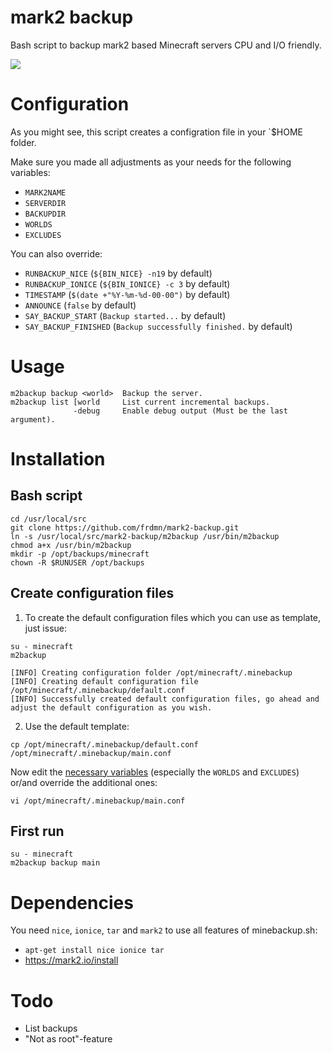 mark2 backup
============

Bash script to backup mark2 based Minecraft servers CPU and I/O friendly.

![](http://cl.ly/image/0A3C0u170G1h/+)

# Configuration

As you might see, this script creates a configration file in your `$HOME folder.  

Make sure you made all adjustments as your needs for the following variables:

* `MARK2NAME`
* `SERVERDIR`
* `BACKUPDIR`
* `WORLDS`
* `EXCLUDES`

You can also override:

* `RUNBACKUP_NICE` (`${BIN_NICE} -n19` by default)
* `RUNBACKUP_IONICE` (`${BIN_IONICE} -c 3` by default)
* `TIMESTAMP` (`$(date +"%Y-%m-%d-00-00")` by default)
* `ANNOUNCE` (`false` by default)
* `SAY_BACKUP_START` (`Backup started...` by default)
* `SAY_BACKUP_FINISHED` (`Backup successfully finished.` by default)

# Usage

    m2backup backup <world>  Backup the server.
    m2backup list [world     List current incremental backups.
                  -debug     Enable debug output (Must be the last argument).

# Installation

## Bash script

    cd /usr/local/src
    git clone https://github.com/frdmn/mark2-backup.git
    ln -s /usr/local/src/mark2-backup/m2backup /usr/bin/m2backup
    chmod a+x /usr/bin/m2backup
    mkdir -p /opt/backups/minecraft
    chown -R $RUNUSER /opt/backups

## Create configuration files

1. To create the default configuration files which you can use as template, just issue:  

`su - minecraft`  
`m2backup`  

    [INFO] Creating configuration folder /opt/minecraft/.minebackup
    [INFO] Creating default configuration file /opt/minecraft/.minebackup/default.conf
    [INFO] Successfully created default configuration files, go ahead and adjust the default configuration as you wish.

2. Use the default template:  

`cp /opt/minecraft/.minebackup/default.conf /opt/minecraft/.minebackup/main.conf`  

Now edit the [necessary variables](https://github.com/frdmn/mark2-backup#configuration) (especially the `WORLDS` and `EXCLUDES`) or/and override the additional ones:  

`vi /opt/minecraft/.minebackup/main.conf`   

## First run

`su - minecraft`  
`m2backup backup main`  

# Dependencies

You need `nice`, `ionice`, `tar` and `mark2` to use all features of minebackup.sh:

* `apt-get install nice ionice tar`
* https://mark2.io/install

# Todo

* List backups
* "Not as root"-feature